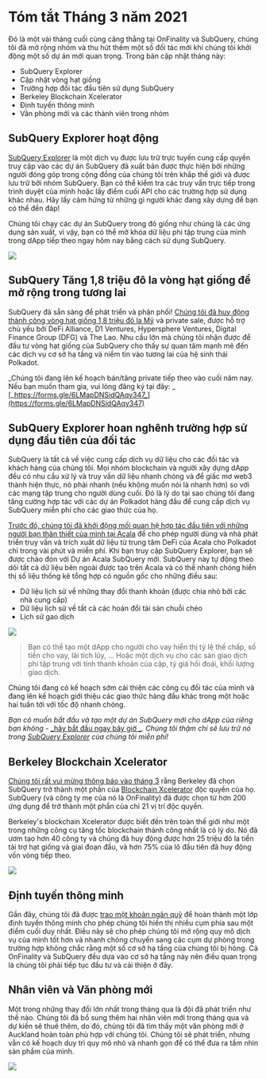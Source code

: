 # Tóm tắt Tháng 3 năm 2021

Đó là một vài tháng cuối cùng căng thẳng tại OnFinality và SubQuery, chúng tôi đã mở rộng nhóm và thu hút thêm một số đối tác mới khi chúng tôi khởi động một số dự án mới quan trọng. Trong bản cập nhật tháng này:

-   SubQuery Explorer
-   Cập nhật vòng hạt giống
-   Trường hợp đối tác đầu tiên sử dụng SubQuery
-   Berkeley Blockchain Xcelerator
-   Định tuyến thông minh
-   Văn phòng mới và các thành viên trong nhóm

## SubQuery Explorer hoạt động

[SubQuery Explorer](https://explorer.subquery.network/) là một dịch vụ được lưu trữ trực tuyến cung cấp quyền truy cập vào các dự án SubQuery đã xuất bản được thực hiện bởi những người đóng góp trong cộng đồng của chúng tôi trên khắp thế giới và được lưu trữ bởi nhóm SubQuery. Bạn có thể kiểm tra các truy vấn trực tiếp trong trình duyệt của mình hoặc lấy điểm cuối API cho các trường hợp sử dụng khác nhau. Hãy lấy cảm hứng từ những gì người khác đang xây dựng để bạn có thể đền đáp!

Chúng tôi chạy các dự án SubQuery trong đó giống như chúng là các ứng dụng sản xuất, vì vậy, bạn có thể mở khóa dữ liệu phi tập trung của mình trong dApp tiếp theo ngay hôm nay bằng cách sử dụng SubQuery.


![](https://miro.medium.com/max/1400/1*GE-Y6XKNOkj_MKY4ZuM5oQ.png)

## **SubQuery Tăng 1,8 triệu đô la vòng hạt giống để mở rộng trong tương lai**

SubQuery đã sẵn sàng để phát triển và phân phối! [Chúng tôi đã huy động thành công vòng hạt giống 1,8 triệu đô la Mỹ](https://subquery.medium.com/subquery-raises-1-8m-seed-round-for-future-expansion-3348c1f2a931) và private sale, được hỗ trợ chủ yếu bởi DeFi Alliance, D1 Ventures, Hypersphere Ventures, Digital Finance Group (DFG) và The Lao. Nhu cầu lớn mà chúng tôi nhận được để đầu tư vòng hạt giống của SubQuery cho thấy sự quan tâm mạnh mẽ đến các dịch vụ cơ sở hạ tầng và niềm tin vào tương lai của hệ sinh thái Polkadot.

_Chúng tôi đang lên kế hoạch bán/tăng private tiếp theo vào cuối năm nay. Nếu bạn muốn tham gia, vui lòng đăng ký tại đây: _ [_https://forms.gle/6LMapDNSidQAqy347_](https://forms.gle/6LMapDNSidQAqy347)

## **SubQuery Explorer hoan nghênh trường hợp sử dụng đầu tiên của đối tác**

SubQuery là tất cả về việc cung cấp dịch vụ dữ liệu cho các đối tác và khách hàng của chúng tôi. Mọi nhóm blockchain và người xây dựng dApp đều có nhu cầu xử lý và truy vấn dữ liệu nhanh chóng và để giấc mơ web3 thành hiện thực, nó phải nhanh (nếu không muốn nói là nhanh hơn) so với các mạng tập trung cho người dùng cuối. Đó là lý do tại sao chúng tôi đang tăng cường hợp tác với các dự án Polkadot hàng đầu để cung cấp dịch vụ SubQuery miễn phí cho các giao thức của họ.

[Trước đó, chúng tôi đã khởi động mối quan hệ hợp tác đầu tiên với những người bạn thân thiết của mình tại Acala](https://subquery.medium.com/subquery-integrates-acala-to-aggregate-and-serve-defi-data-to-polkadot-and-kusama-builders-fc9af6a7aae1) để cho phép người dùng và nhà phát triển truy vấn và trích xuất dữ liệu từ trung tâm DeFi của Acala cho Polkadot chỉ trong vài phút và miễn phí. Khi bạn truy cập SubQuery Explorer, bạn sẽ được chào đón với Dự án Acala SubQuery mới. SubQuery này tự động theo dõi tất cả dữ liệu bên ngoài được tạo trên Acala và có thể nhanh chóng hiển thị số liệu thống kê tổng hợp có nguồn gốc cho những điều sau:

-   Dữ liệu lịch sử về những thay đổi thanh khoản (được chia nhỏ bởi các nhà cung cấp)
-   Dữ liệu lịch sử về tất cả các hoán đổi tài sản chuỗi chéo
-   Lịch sử gao dịch

![](https://miro.medium.com/max/1400/0*LOig1jNfPTuVk73D)

> Bạn có thể tạo một dApp cho người cho vay hiển thị tỷ lệ thế chấp, số tiền cho vay, lãi tích lũy, ... Hoặc một dịch vụ cho các sàn giao dịch phi tập trung với tính thanh khoản của cặp, tỷ giá hối đoái, khối lượng giao dịch.

Chúng tôi đang có kế hoạch sớm cải thiện các công cụ đối tác của mình và đang lên kế hoạch giới thiệu các giao thức hàng đầu khác trong một hoặc hai tuần tới với tốc độ nhanh chóng.

_Bạn có muốn bắt đầu và tạo một dự án SubQuery mới cho dApp của riêng bạn không -_ [_hãy bắt đầu ngay bây giờ _](https://doc.subquery.network/quickstart.html)_. Chúng tôi thậm chí sẽ lưu trữ nó trong_ [_SubQuery Explorer_](https://subquery.medium.com/announcing-the-subquery-explorer-48c051483730) _của chúng tôi miễn phí!_

## **Berkeley Blockchain Xcelerator**

[Chúng tôi rất vui mừng thông báo vào tháng 3](https://subquery.medium.com/subquery-joins-berkeleys-blockchain-xcelerator-7ea81f96af73) rằng Berkeley đã chọn SubQuery trở thành một phần của [Blockchain Xcelerator](https://www.xcelerator.berkeley.edu/) độc quyền của họ. SubQuery (và công ty mẹ của nó là OnFinality) đã được chọn từ hơn 200 ứng dụng để trở thành một phần của chỉ 21 vị trí độc quyền.

Berkeley's blockchain Xcelerator được biết đến trên toàn thế giới như một trong những công cụ tăng tốc blockchain thành công nhất là có lý do. Nó đã ươm tạo hơn 40 công ty và chúng đã huy động được hơn 25 triệu đô la tiền tài trợ hạt giống và giai đoạn đầu, và hơn 75% của lô đầu tiên đã huy động vốn vòng tiếp theo.

![](https://miro.medium.com/max/1400/0*t-_mRJaTnGDQO-VI)

## **Định tuyến thông minh**

Gần đây, chúng tôi đã được [trao một khoản ngân quỹ](https://kusama.polkassembly.io/treasury/72) để hoàn thành một lớp định tuyến thông minh cho phép chúng tôi hiển thị nhiều cụm phía sau một điểm cuối duy nhất. Điều này sẽ cho phép chúng tôi mở rộng quy mô dịch vụ của mình tốt hơn và nhanh chóng chuyển sang các cụm dự phòng trong trường hợp không chắc rằng một số cơ sở hạ tầng của chúng tôi bị hỏng. Cả OnFinality và SubQuery đều dựa vào cơ sở hạ tầng này nên điều quan trọng là chúng tôi phải tiếp tục đầu tư và cải thiện ở đây.

## **Nhân viên và Văn phòng mới**

Một trong những thay đổi lớn nhất trong tháng qua là đội đã phát triển như thế nào. Chúng tôi đã bổ sung thêm hai nhân viên mới trong tháng qua và dự kiến ​​sẽ thuê thêm, do đó, chúng tôi đã tìm thấy một văn phòng mới ở Auckland hoàn toàn phù hợp với chúng tôi. Chúng tôi sẽ phát triển, nhưng vẫn có kế hoạch duy trì quy mô nhỏ và nhanh gọn để có thể đưa ra tầm nhìn sản phẩm của mình.

![](https://miro.medium.com/max/1400/1*cJZxerXHfgVGu4-7h2xw4Q.jpeg)